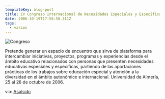 ```yaml
---
templateKey: blog-post
title: IV Congreso Internacional de Necesidades Especiales y Especificas
date: 2006-10-19T17:58:58.311Z
tags:
  - varios
---
```

![Congreso](https://i0.wp.com/www.javiermaties.com/sipuedo/wp-content/uploads/2006/10/congreso.jpg "Congreso")

Pretende generar un espacio de encuentro que sirva de plataforma para intercambiar iniciativas, proyectos, programas y experiencias desde el ámbito educativo relacionados con personas que presenten necesidades educativas especiales y especí­ficas, partiendo de las aportaciones prácticas de los trabajos sobre educaci­ón especial y atenci­ón a la diversidad en el ámbito auton­ómico e internacional. Universidad de Almerí­a, 25 al 28 de octubre de 2006.

via: [Asalsido](http://www.asalsido.org/ "Asociaci­ón Almeriense para el Sindrome Down")